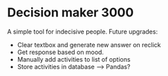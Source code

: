 # Decision maker 3000
 A simple tool for indecisive people. 
 Future upgrades:
 - Clear textbox and generate new answer on reclick
 - Get response based on mood.
 - Manually add activities to list of options
 - Store activities in database --> Pandas?
